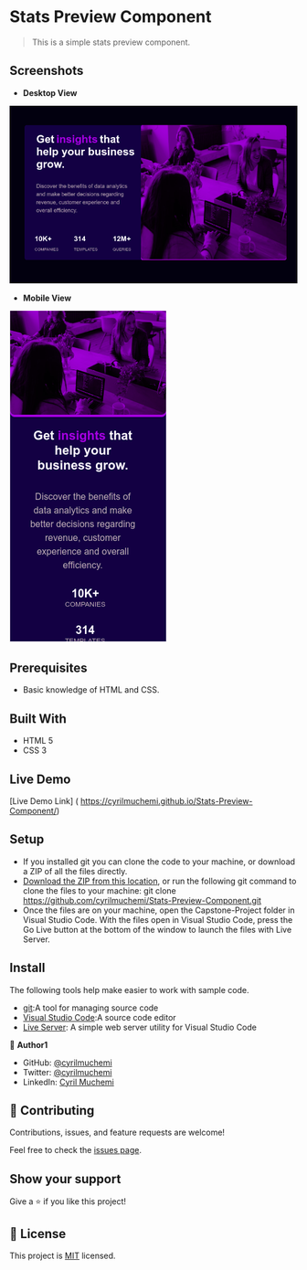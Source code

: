 # Stats Preview Component

> This is a simple stats preview component.


## Screenshots

- **Desktop View**

![Desktop](./screenshots/desktop-view.png)

- **Mobile View**

![Mobile](./screenshots/mobile-view.png)



## Prerequisites

- Basic knowledge of HTML and CSS.


## Built With

- HTML 5
- CSS 3

## Live Demo

[Live Demo Link] ( https://cyrilmuchemi.github.io/Stats-Preview-Component/)


## Setup

- If you installed git you can clone the code to your machine, or download a ZIP of all the files directly.
- [Download the ZIP from this location](https://github.com/cyrilmuchemi/Stats-Preview-Component), or run the   following git command to clone the files to your machine:
git clone https://github.com/cyrilmuchemi/Stats-Preview-Component.git
- Once the files are on your machine, open the Capstone-Project folder in Visual Studio Code.
With the files open in Visual Studio Code, press the Go Live button at the bottom of the window to launch the files with Live Server.

## Install 

The following tools help make easier to work with sample code.

- [git](https://git-scm.com/downloads):A tool for managing source code
- [Visual Studio Code](https://code.visualstudio.com/):A source code editor
- [Live Server](https://marketplace.visualstudio.com/items?itemName=ritwickdey.LiveServer): A simple web server utility for Visual Studio Code

👤 **Author1**

- GitHub: [@cyrilmuchemi](https://github.com/cyrilmuchemi)
- Twitter: [@cyrilmuchemi](https://twitter.com/cyrilmuchemi)
- LinkedIn: [Cyril Muchemi](https://linkedin.com/in/cyrilmuchemi)


## 🤝 Contributing

Contributions, issues, and feature requests are welcome!

Feel free to check the [issues page](../../issues/).


## Show your support

Give a ⭐️ if you like this project!


## 📝 License

This project is [MIT](./MIT.md) licensed.